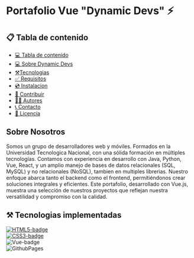 # Portafolio Vue "Dynamic Devs" ⚡ 

## 📋 Tabla de contenido
<!----Control mas espacio para seleccionar categoria en el parentesis---->
- [💻 Tabla de contenido](#📋-tabla-de-contenido)
- [💻 Sobre Dynamic Devs](#💻-Dynamic-Devs)
- [⚒️Tecnologias](#⚒️-tecnologias-implementadas)
- [✅ Requisitos](#✅-requisitos)
- [💿 Instalacion](#💿-instalacion-y-uso)
- [🤝 Contribuir](#🤝-como-contribuir)
- [👨‍💻 Autores](#👨‍💻👩‍💻-autores)
- [📞 Contacto](#📞-contactanos)
- [📄 Licencia](#📄-licencia)

## Sobre Nosotros

<p>Somos un grupo de desarrolladores web y móviles. Formados en la Universidad Tecnologica Nacional, con una sólida formación en múltiples tecnologías. Contamos con experiencia en desarrollo con Java, Python, Vue, React, y un amplio manejo de bases de datos relacionales (SQL, MySQL) y no relacionales (NoSQL), tambien en multiples librerias. Nuestro enfoque abarca tanto el backend como el frontend, permitiéndonos crear soluciones integrales y eficientes. Este portafolio, desarrollado con Vue.js, muestra una selección de nuestros proyectos que reflejan nuestra versatilidad y compromiso con la calidad.</p>

## ⚒️ Tecnologias implementadas


[![HTML5-badge]][HTML-url] <br>
[![CSS3-badge]][CSS3-url] <br>
![Vue-badge](https://img.shields.io/badge/vue.js-%2335495e.svg?style=for-the-badge&logo=vuedotjs&logoColor=%234FC08D) <br>
![GithubPages](https://img.shields.io/badge/github%20pages-121013?style=for-the-badge&logo=github&logoColor=white) 






















<!---Markdown links & images--->

[HTML5-badge]:https://img.shields.io/badge/HTML5-E34F26?style=for-the-badge&logo=html5&logoColor=white
[HTML-url]:http://html.com/tags/
[CSS3-badge]:https://img.shields.io/badge/CSS3-1572B6?style=for-the-badge&logo=css3&logoColor=white
[CSS3-url]:https://www.w3.org/Style/CSS/
